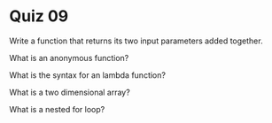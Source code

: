 # Quiz 09

Write a function that returns its two input parameters added together.

What is an anonymous function?

What is the syntax for an lambda function?

What is a two dimensional array?

What is a nested for loop?
